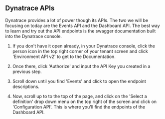 ## Dynatrace APIs

Dynatrace provides a lot of power though its APIs. The two we will be focusing on today are the Events API and the Dashboard API. The best way to learn and try out the API endpoints is the swagger documentation built into the Dynatrace console. 

1.  If you don't have it open already, in your Dynatrace console, click the person icon in the top right corner of your tenant screen and click 'Environment API v2' to get to the Documentation. 

2. Once there, click 'Authorize' and input the API Key you created in a previous step. 


3. Scroll down until you find 'Events' and click to open the endpoint descriptions.


4. Now, scroll up to to the top of the page, and click on the 'Select a definition' drop down menu on the top right of the screen and click on 'Configuration API'. This is where you'll find the endpoints of the Dashboard API.


